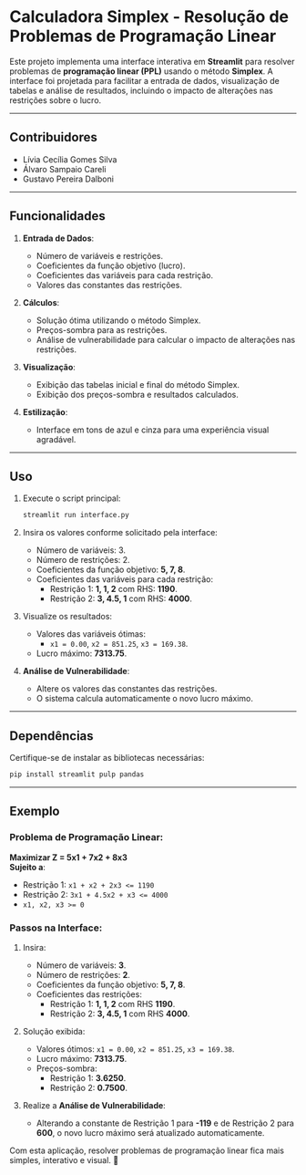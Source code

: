 # Calculadora Simplex - Resolução de Problemas de Programação Linear

Este projeto implementa uma interface interativa em **Streamlit** para resolver problemas de **programação linear (PPL)** usando o método **Simplex**. A interface foi projetada para facilitar a entrada de dados, visualização de tabelas e análise de resultados, incluindo o impacto de alterações nas restrições sobre o lucro.

---

## Contribuidores
- Lívia Cecília Gomes Silva
- Álvaro Sampaio Careli
- Gustavo Pereira Dalboni

---

## Funcionalidades
1. **Entrada de Dados**:
   - Número de variáveis e restrições.
   - Coeficientes da função objetivo (lucro).
   - Coeficientes das variáveis para cada restrição.
   - Valores das constantes das restrições.

2. **Cálculos**:
   - Solução ótima utilizando o método Simplex.
   - Preços-sombra para as restrições.
   - Análise de vulnerabilidade para calcular o impacto de alterações nas restrições.

3. **Visualização**:
   - Exibição das tabelas inicial e final do método Simplex.
   - Exibição dos preços-sombra e resultados calculados.

4. **Estilização**:
   - Interface em tons de azul e cinza para uma experiência visual agradável.

---

## Uso

1. Execute o script principal:
   ```bash
   streamlit run interface.py
   ```

2. Insira os valores conforme solicitado pela interface:
   - Número de variáveis: 3.
   - Número de restrições: 2.
   - Coeficientes da função objetivo: **5, 7, 8**.
   - Coeficientes das variáveis para cada restrição:
     - Restrição 1: **1, 1, 2** com RHS: **1190**.
     - Restrição 2: **3, 4.5, 1** com RHS: **4000**.

3. Visualize os resultados:
   - Valores das variáveis ótimas: 
     - `x1 = 0.00`, `x2 = 851.25`, `x3 = 169.38`.
   - Lucro máximo: **7313.75**.

4. **Análise de Vulnerabilidade**:
   - Altere os valores das constantes das restrições.
   - O sistema calcula automaticamente o novo lucro máximo.

---

## Dependências
Certifique-se de instalar as bibliotecas necessárias:
```bash
pip install streamlit pulp pandas
```

---

## Exemplo

### Problema de Programação Linear:
**Maximizar Z = 5x1 + 7x2 + 8x3**  
**Sujeito a**:
- Restrição 1: `x1 + x2 + 2x3 <= 1190`
- Restrição 2: `3x1 + 4.5x2 + x3 <= 4000`
- `x1, x2, x3 >= 0`

### Passos na Interface:
1. Insira:
   - Número de variáveis: **3**.
   - Número de restrições: **2**.
   - Coeficientes da função objetivo: **5, 7, 8**.
   - Coeficientes das restrições:
     - Restrição 1: **1, 1, 2** com RHS **1190**.
     - Restrição 2: **3, 4.5, 1** com RHS **4000**.

2. Solução exibida:
   - Valores ótimos: `x1 = 0.00`, `x2 = 851.25`, `x3 = 169.38`.
   - Lucro máximo: **7313.75**.
   - Preços-sombra:
     - Restrição 1: **3.6250**.
     - Restrição 2: **0.7500**.

3. Realize a **Análise de Vulnerabilidade**:
   - Alterando a constante de Restrição 1 para **-119** e de Restrição 2 para **600**, o novo lucro máximo será atualizado automaticamente.

Com esta aplicação, resolver problemas de programação linear fica mais simples, interativo e visual. 🚀
